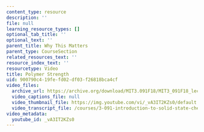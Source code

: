```yaml
---
content_type: resource
description: ''
file: null
learning_resource_types: []
optional_tab_title: ''
optional_text: ''
parent_title: Why This Matters
parent_type: CourseSection
related_resources_text: ''
resource_index_text: ''
resourcetype: Video
title: Polymer Strength
uid: 900790c4-19fe-fd02-df03-f26818bca4cf
video_files:
  archive_url: https://archive.org/download/MIT3.091F18/MIT3_091F18_lec34_wtm_300k.mp4
  video_captions_file: null
  video_thumbnail_file: https://img.youtube.com/vi/_vA3IT2KZs0/default.jpg
  video_transcript_file: /courses/3-091-introduction-to-solid-state-chemistry-fall-2018/bcedbf1b7b5ae724963dfbddeae5f36c_vA3IT2KZs0.pdf
video_metadata:
  youtube_id: _vA3IT2KZs0
---
```

